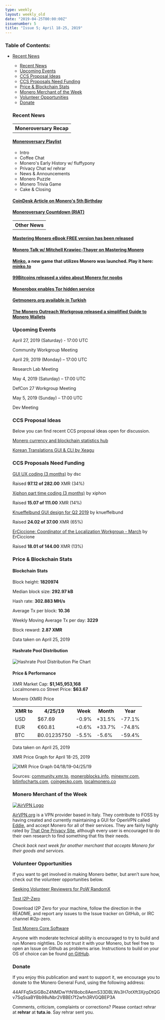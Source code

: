 ```yaml
---
type: weekly
layout: weekly_old
date: "2019-04-25T00:00:00Z"
issuenumber: 5
title: "Issue 5; April 18-25, 2019"
---
```


<h3>Table of Contents:</h3>
<ul class="contents">
    <li><a href="#news">Recent News</a></li>
<ul class="contents">
    <li><a href="#news">Recent News</a></li>
    <li><a href="#events">Upcoming Events</a></li>
    <li><a href="#ideas">CCS Proposal Ideas</a></li>
    <li><a href="#proposals">CCS Proposals Need Funding</a></li>
    <li><a href="#stats">Price & Blockchain Stats</a></li>
    <li><a href="#merchant">Monero Merchant of the Week</a></li>
    <li><a href="#volunteer">Volunteer Opportunities</a></li>
    <li><a href="#donate">Donate</a></li>
</ul>
<h3 id="news">Recent News</h3>

<table class="moneroversary-table">
  <tbody><tr class="row1">
    <th>Moneroversary Recap</th>
  </tr>
</tbody></table>

<div class="newsbyte">
    <h4><a href="https://www.youtube.com/playlist?list=PLsSYUeVwrHBkx9Gqi4HitIEWfQo2sTdti" target="_blank">Moneroversary Playlist</a>
    </h4>
    <ul>
        <li>Intro</li>
        <li>Coffee Chat</li>
        <li>Monero's Early History w/ fluffypony</li>
        <li>Privacy Chat w/ rehrar</li>
        <li>News & Announcements</li>
        <li>Monero Puzzle</li>
        <li>Monero Trivia Game</li>
        <li>Cake & Closing</li>
    </ul>
</div>

<div class="newsbyte">
    <h4><a href="https://www.coindesk.com/privacy-crypto-monero-celebrates-its-5th-birthday" target="_blank">CoinDesk Article on Monero's 5th Birthday</a>
    </h4>
</div>

<div class="newsbyte">
    <h4><a href="https://www.youtube.com/watch?v=Ihgrs_H1mbA" target="_blank">Moneroversary Countdown (RIAT)</a>
    </h4>
</div>

<table class="moneroversary-table">
  <tbody><tr class="row1">
    <th>Other News</th>
  </tr>
</tbody></table>

<div class="newsbyte">
    <h4><a href="https://masteringmonero.com/" target="_blank">Mastering Monero eBook FREE version has been released</a>
    </h4>
</div>

<div class="newsbyte">
    <h4><a href="https://www.youtube.com/watch?v=6v4UMr1utuA" target="_blank">Monero Talk w/ Mitchell Krawiec-Thayer on Mastering Monero</a>
    </h4>
</div>

<div class="newsbyte">
<h4><a href="https://minko.to/" target="_blank">Minko</a>, a new game that utilizes Monero was launched. Play it here: <a href="https://minko.to/" target="_blank">minko.to</a></h4>
</div>

<div class="newsbyte">
    <h4><a href="https://youtu.be/qrUq0v5VgdU" target="_blank">99Bitcoins released a video about Monero for noobs</a></h4>
</div>

<div class="newsbyte">
    <h4>
        <a href="https://www.reddit.com/r/Monerobox/comments/bggcd7/monerobox_now_supports_tor_hidden_service_for/" target="_blank">Monerobox enables Tor hidden service</a>
    </h4>
</div>

<div class="newsbyte">
    <h4>
        <a href="https://ww.getmonero.org/tr/index.html" target="_blank">Getmonero.org available in Turkish</a>
    </h4>
</div>

<div class="newsbyte">
    <h4>
        <a href="https://www.monerooutreach.org/stories/monero_wallet_quickstart.php" target="_blank">The Monero Outreach Workgroup released a simplified Guide to Monero Wallets</a>
    </h4>
</div>

<h3 id="events">Upcoming Events</h3>

<div class="event">
    <p class="date" markdown="1">April 27, 2019 (Saturday) - 17:00 UTC</p>
    <p markdown="1">Community Workgroup Meeting</p>
</div>

<div class="event">
    <p class="date">April 29, 2019 (Monday) – 17:00 UTC</p>
    <p>Research Lab Meeting</p>
</div>

<div class="event">
    <p class="date" markdown="1">May 4, 2019 (Saturday) – 17:00 UTC</p>
    <p markdown="1">DefCon 27 Workgroup Meeting</p>
</div>

<div class="event">
    <p class="date" markdown="1">May 5, 2019 (Sunday) – 17:00 UTC</p>
    <p markdown="1">Dev Meeting</p>
</div>

<h3 id="ideas">CCS Proposal Ideas</h3>

<p>Below you can find recent CCS proposal ideas open for discussion.</p>

<div class="proposal">
<p><a href="https://repo.getmonero.org/monero-project/ccs-proposals/merge_requests/58" target="_blank">Monero currency and blockchain statistics hub</a></p>
</div>

<div class="proposal">
<p><a href="https://repo.getmonero.org/monero-project/ccs-proposals/merge_requests/56" target="_blank">Korean Translations GUI & CLI by Xeagu</a></p>
</div>

<h3 id="proposals">CCS Proposals Need Funding</h3>

<div class="proposal">
    <p><a href="https://ccs.getmonero.org/proposals/dsc-2019-q2.html" target="_blank">GUI UX coding (3 months)</a> by dsc</p>
    <p>Raised <b>97.12 of 282.00</b> XMR (34%)</p>
</div>

<div class="proposal">
    <p><a href="https://ccs.getmonero.org/proposals/xiphon-part-time.html" target="_blank">Xiphon part time coding (3 months)</a> by xiphon</p>
    <p>Raised <b>15.07 of 111.00</b> XMR (14%)</p>
</div>

<div class="proposal">
    <p><a href="https://ccs.getmonero.org/proposals/knueffelbund-gui-design-for-q2-2019.html" target="_blank">Knueffelbund GUI design for Q2 2019</a> by knueffelbund</p>
    <p>Raised <b>24.02 of 37.00</b> XMR (65%)</p>
</div>

<div class="proposal">
    <p><a href="https://ccs.getmonero.org/proposals/ErCiccione-localizations.html" target="_blank">ErCiccione: Coordinator of the Localization Workgroup - March</a> by ErCiccione</p>
    <p>Raised <b>18.01 of 144.00</b> XMR (13%)</p>
</div>

<h3 id="stats">Price & Blockchain Stats</h3>

<h4 class="stat">Blockchain Stats</h4>

<div class="bcstats">
    <p>Block height: <b>1820974</b></p>
    <p>Median block size: <b>292.97 kB</b></p>
    <p>Hash rate: <b>302.883 MH/s</b></p>
    <p>Average Tx per block: <b>10.36</b></p>
    <p>Weekly Moving Average Tx per day: <b>3229</b></p>
    <p>Block reward: <b>2.87 XMR</b></p>
</div>
<p class="note">Data taken on April 25, 2019</p>

<h4 class="stat">Hashrate Pool Distribution</h4>
<p><img src="/img/hashrate-pool-distribution-0425.png" alt="Hashrate Pool Distribution Pie Chart"/></p>

<h4 class="stat">Price & Performance</h4>

<div class="price-intro">XMR Market Cap:  <b>$1,145,953,168</b><br>Localmonero.co Street Price: <b>$63.67</b></div>

<p class="table-title">Monero (XMR) Price</p>
<table class="price-table">
  <tr class="row1">
    <th>XMR to</th>
    <th>4/25/19</th>
    <th>Week</th>
    <th>Month</th>
    <th>Year</th>
  </tr>
  <tr>
    <td data-th="XMR to">USD</td>
    <td data-th="04/25/19">$67.69</td>
    <td data-th="Week" class="red">-0.9%</td>
    <td data-th="Month" class="green">+31.5%</td>
    <td data-th="Year" class="red">-77.1%</td>
  </tr>
  <tr class="row3">
    <td data-th="XMR to">EUR</td>
    <td data-th="04/25/19">€60.81</td>
    <td data-th="Week" class="green">+0.6%</td>
    <td data-th="Month" class="green">+33.7%</td>
    <td data-th="Year" class="red">-74.8%</td>
  </tr>
  <tr>
    <td data-th="XMR to">BTC</td>
    <td data-th="04/25/19">Ƀ0.01235750 </td>
    <td data-th="Week" class="red">-5.5%</td>
    <td data-th="Month" class="red">-5.6%</td>
    <td data-th="Year" class="red">-59.4%</td>
  </tr>
</table>
<p class="note">Data taken on April 25, 2019</p>

<p class="table-title">XMR Price Graph for April 18-25, 2019</p>

![XMR Price Graph 04/18/19-04/25/19](/img/weekly-chart-0425.png "XMR Price Graph 04/18/19-04/25/19") 

Sources: <a href="https://community.xmr.to/explorer/mainnet/" target="_blank">community.xmr.to</a>, <a href="https://moneroblocks.info/stats/transaction-stats" target="_blank">moneroblocks.info</a>, <a href="https://minexmr.com/pools.html" target="_blank">minexmr.com</a>, <a href="https://bitinfocharts.com/monero/" target="_blank">bitinfocharts.com</a>, <a href="https://www.coingecko.com/" target="_blank">coingecko.com</a>, <a href="https://localmonero.co/" target="_blank">localmonero.co</a>

<h3 id="merchant">Monero Merchant of the Week</h3>

<a href="https://airvpn.org/" target="_blank"><img src="/img/airvpn-logo.png" alt="AirVPN Logo" class="merchant-img" id="airvpn"></a>

<a href="https://airvpn.org/" target="_blank">AirVPN.org</a> is a VPN provider based in Italy. They contribute to FOSS by having created and currently maintaining a GUI for OpenVPN called <a href="https://github.com/AirVPN/Eddie" target="_blank">Eddie</a>, and accept Monero for all of their services. They are fairly highly rated by <a href="https://thatoneprivacysite.net/vpn-comparison-chart/" target="_blank">That One Privacy Site</a>, although every user is encouraged to do their own research to find something that fits their needs.

<i>Check back next week for another merchant that accepts Monero for their goods and services.</i>

<h3 id="volunteer">Volunteer Opportunities</h3>

<p>If you want to get involved in making Monero better, but aren’t sure how, check out the volunteer opportunities below.</p>

<p><a href="https://www.reddit.com/r/Monero/comments/b5fe5j/psa_seeking_volunteer_reviewers_for_pow_randomx/" target="_blank">Seeking Volunteer Reviewers for PoW RandomX</a></p>

<p class="date"><a href="https://github.com/i2p-zero/i2p-zero/releases" target="_blank">Test I2P-Zero</a></p>
<p>Download I2P Zero for your machine, follow the direction in the README, and report any issues to the Issue tracker on GitHub, or IRC channel #i2p-zero.</p>

<p class="date"><a href="https://github.com/monero-project/monero" target="_blank">Test Monero Core Software</a></p>
<p>Anyone with moderate technical ability is encouraged to try to build and run Monero nightlies. Do not trust it with your Monero, but feel free to open an Issue on Github as problems arise. Instructions to build on your OS of choice can be found <a href="https://github.com/monero-project/monero#compiling-monero-from-source" target="_blank">on GitHub</a>. </p>

<h3 id="donate">Donate</h3>

<p markdown="1">If you enjoy this publication and want to support it, we encourage you to donate to the Monero General Fund, using the following address:</p>

<p class="address" markdown="1">44AFFq5kSiGBoZ4NMDwYtN18obc8AemS33DBLWs3H7otXft3XjrpDtQGv7SqSsaBYBb98uNbr2VBBEt7f2wfn3RVGQBEP3A</p>

<!--p><a href="monero:44AFFq5kSiGBoZ4NMDwYtN18obc8AemS33DBLWs3H7otXft3XjrpDtQGv7SqSsaBYBb98uNbr2VBBEt7f2wfn3RVGQBEP3A" class="qr"><img src="/img/donate-monero.png"></a></p-->

Comments, criticism, complaints or corrections? Please contact rehrar at **rehrar** at **tuta.io**. Say rehrar sent you.